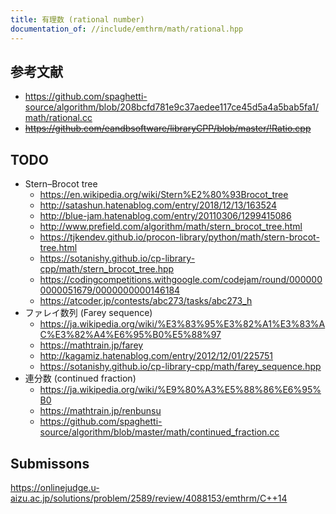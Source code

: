 ```yaml
---
title: 有理数 (rational number)
documentation_of: //include/emthrm/math/rational.hpp
---
```



## 参考文献

- https://github.com/spaghetti-source/algorithm/blob/208bcfd781e9c37aedee117ce45d5a4a5bab5fa1/math/rational.cc
- ~~https://github.com/eandbsoftware/libraryCPP/blob/master/!Ratio.cpp~~


## TODO

- Stern–Brocot tree
  - https://en.wikipedia.org/wiki/Stern%E2%80%93Brocot_tree
  - http://satashun.hatenablog.com/entry/2018/12/13/163524
  - http://blue-jam.hatenablog.com/entry/20110306/1299415086
  - http://www.prefield.com/algorithm/math/stern_brocot_tree.html
  - https://tjkendev.github.io/procon-library/python/math/stern-brocot-tree.html
  - https://sotanishy.github.io/cp-library-cpp/math/stern_brocot_tree.hpp
  - https://codingcompetitions.withgoogle.com/codejam/round/0000000000051679/0000000000146184
  - https://atcoder.jp/contests/abc273/tasks/abc273_h
- ファレイ数列 (Farey sequence)
  - https://ja.wikipedia.org/wiki/%E3%83%95%E3%82%A1%E3%83%AC%E3%82%A4%E6%95%B0%E5%88%97
  - https://mathtrain.jp/farey
  - http://kagamiz.hatenablog.com/entry/2012/12/01/225751
  - https://sotanishy.github.io/cp-library-cpp/math/farey_sequence.hpp
- 連分数 (continued fraction)
  - https://ja.wikipedia.org/wiki/%E9%80%A3%E5%88%86%E6%95%B0
  - https://mathtrain.jp/renbunsu
  - https://github.com/spaghetti-source/algorithm/blob/master/math/continued_fraction.cc


## Submissons

https://onlinejudge.u-aizu.ac.jp/solutions/problem/2589/review/4088153/emthrm/C++14

